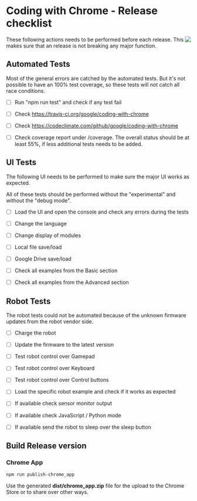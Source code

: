 Coding with Chrome - Release checklist
========================================

<img src="../static_files/images/cwc_logo.png" align="right">

These following actions needs to be performed before each release.
This makes sure that an release is not breaking any major function.

Automated Tests
----------------

Most of the general errors are catched by the automated tests.
But it's not possible to have an 100% test coverage, so these tests will not
catch all race conditions.

- [ ] Run "npm run test" and check if any test fail

- [ ] Check <https://travis-ci.org/google/coding-with-chrome>

- [ ] Check <https://codeclimate.com/github/google/coding-with-chrome>

- [ ] Check coverage report under /coverage. The overall status should be
  at least 55%, if less additional tests needs to be added.

UI Tests
---------

The following UI needs to be performed to make sure the major UI works as
expected.

All of these tests should be performed without the "experimental" and without
the "debug mode".

- [ ] Load the UI and open the console and check any errors during the tests

- [ ] Change the language

- [ ] Change display of modules

- [ ] Local file save/load

- [ ] Google Drive save/load

- [ ] Check all examples from the Basic section

- [ ] Check all examples from the Advanced section

Robot Tests
------------

The robot tests could not be automated because of the unknown firmware updates
from the robot vendor side.

- [ ] Charge the robot

- [ ] Update the firmware to the latest version

- [ ] Test robot control over Gamepad

- [ ] Test robot control over Keyboard

- [ ] Test robot control over Control buttons

- [ ] Load the specific robot example and check if it works as expected

- [ ] If available check sensor monitor output

- [ ] If available check JavaScript / Python mode

- [ ] If available send the robot to sleep over the sleep button

Build Release version
----------------------

### Chrome App

```bash
npm run publish-chrome_app
```

Use the generated **dist/chrome_app.zip** file for the upload to the
Chrome Store or to share over other ways.

